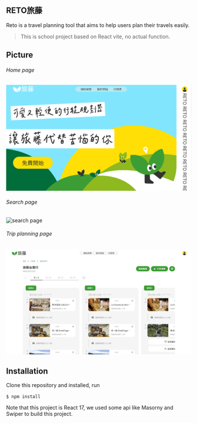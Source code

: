 
## RETO旅藤

Reto is a travel planning tool that aims to help users plan their travels easily.

> This is school project based on React vite, no actual function.


## Picture

######  Home page
<img alt="home page" src="./reto-vite/src//assets/img/features/readme 1.png">

######  Search page
<img alt="search page" src="./reto-vite/src//assets/img/features/readme .png">

######  Trip planning page
<img alt="trip planning page" src="./reto-vite/src//assets/img/features/readme 3.png">

## Installation

Clone this repository and installed, run

    $ npm install 

Note that this project is React 17, we used some api like Masorny and Swiper to build this project.